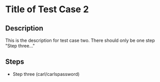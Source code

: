 # Title of Test Case 2

## Description

This is the description for test case two. There should only be one step "Step three..."

## Steps

- Step three (carl/carlspassword)

